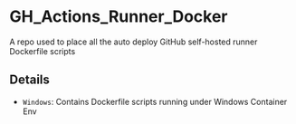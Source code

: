 # GH_Actions_Runner_Docker

A repo used to place all the auto deploy GitHub self-hosted runner Dockerfile scripts

## Details

- `Windows`: Contains Dockerfile scripts running under Windows Container Env
